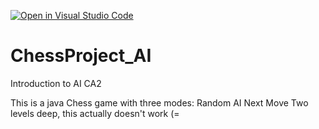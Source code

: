 [![Open in Visual Studio Code](https://classroom.github.com/assets/open-in-vscode-f059dc9a6f8d3a56e377f745f24479a46679e63a5d9fe6f495e02850cd0d8118.svg)](https://classroom.github.com/online_ide?assignment_repo_id=6316489&assignment_repo_type=AssignmentRepo)
# ChessProject_AI
Introduction to AI CA2

This is a java Chess game with three modes:
Random AI
Next Move
Two levels deep, this actually doesn't work   (=
